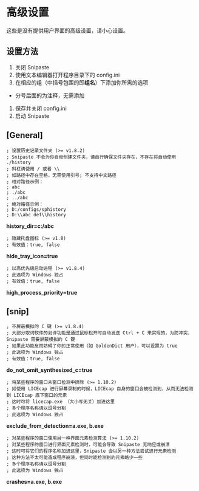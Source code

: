# 高级设置

这些是没有提供用户界面的高级设置，请小心设置。

## 设置方法

1. 关闭 Snipaste
1. 使用文本编辑器打开程序目录下的 config.ini
1. 在相应的组（中括号包围的即**组名**）下添加你所需的选项
 * 分号后面的为注释，无需添加
1. 保存并关闭 config.ini
1. 启动 Snipaste

## [General]

    ; 设置历史记录文件夹 (>= v1.8.2)
    ; Snipaste 不会为你自动创建文件夹，请自行确保文件夹存在，不存在将自动使用 ./history
    ; 斜杠请使用 / 或者 \\
    ; 如路径中存在空格，无需使用引号; 不支持中文路径
    ; 相对路径示例：
    ; abc
    ; ./abc
    ; ../abc
    ; 绝对路径示例：
    ; D:/configs/sphistory
    ; D:\\abc def\\history

**history_dir=c:/abc**

    ; 隐藏托盘图标 (>= v1.8)
    ; 有效值：true, false

**hide_tray_icon=true**

    ; 以高优先级启动进程 (>= v1.8.4)
    ; 此选项为 Windows 独占
    ; 有效值：true, false

**high_process_priority=true**

## [snip]

    ; 不屏蔽模拟的 C 键 (>= v1.8.4)
    ; 大部分取词软件的划译功能是通过鼠标松开时自动发送 Ctrl + C 来实现的，为防冲突，Snipaste 需要屏蔽模拟的 C 键
    ; 如果此功能反而妨碍了你的正常使用（如 GoldenDict 用户），可以设置为 true
    ; 此选项为 Windows 独占
    ; 有效值：true, false

**do_not_omit_synthesized_c=true**

    ; 将某些程序的窗口从窗口检测中排除 (>= 1.10.2)
    ; 如使用 LICEcap 进行屏幕录制的时候，LICEcap 自身的窗口会被检测到，从而无法检测到 LICEcap 底下窗口的元素
    ; 这时可将 licecap.exe （大小写无关）加进这里
    ; 多个程序名称请以逗号分割
    ; 此选项为 Windows 独占

**exclude_from_detection=a.exe, b.exe**

    ; 对某些程序的窗口使用另一种界面元素检测算法 (>= 1.10.2)
    ; 对某些程序的窗口进行界面元素检测时，可能会导致 Snipaste 无响应或崩溃
    ; 这时可将它们的程序名称加进这里，Snipaste 会以另一种方法尝试进行元素检测
    ; 这种方法不太可能造成程序崩溃，但同时能检测到的元素略少一些
    ; 多个程序名称请以逗号分割
    ; 此选项为 Windows 独占

**crashes=a.exe, b.exe**
